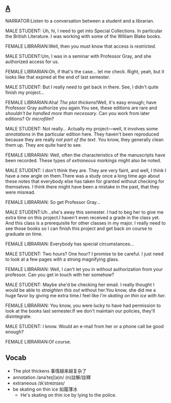 ## [A]()

NARRATOR:Listen to a conversation between a student and a librarian.

MALE STUDENT: Uh, hi, I need to get into Special Collections. In particular the British Literature. I was working with some of the William Blake books.

FEMALE LIBRARIAN:Well, then you must know that access is *restricted*.

MALE STUDENT:Um, I was in a seminar with Professor Gray, and she authorized access for us.

FEMALE LIBRARIAN:Oh, if that's the case… let me check. Right, yeah, but it looks like that expired at the end of last semester.

MALE STUDENT: But I really need to get back in there. See, I didn't quite finish my project…

FEMALE LIBRARIAN:Aha! *The plot thickens*!Well, it's easy enough; have Professor Gray authorize you again.You see, these editions are rare and *shouldn't be handled more than necessary*. Can you work from later editions? Or *microfilm*?

MALE STUDENT: Not really… Actually my project—well, it involves some *annotations* in the particular edition here. They haven't been reproduced because they are really *not part of the text*. You know, they generally clean them up. They are quite hard to see.

FEMALE LIBRARIAN: Well, often the characteristics of the manuscripts have been recorded. These types of *extraneous markings* might also be noted.

MALE STUDENT: I don't think they are. They are very faint, and well, I think I have a new angle on them.There was a study once a long time ago about these notes that everybody else has taken for granted without checking for themselves. I think there might have been a mistake in the past, that they were misread.

FEMALE LIBRARIAN: So get Professor Gray...

MALE STUDENT:Uh...she's away this semester. I had to beg her to give me extra time on this project.I  haven't even received a grade in the class yet. And this class is a prerequisite for other classes in my major. I really need to see those books so I can finish this project and get back on course to graduate on time.

FEMALE LIBRARIAN: Everybody has special circumstances…

MALE STUDENT: Two hours? One hour? I promise to be careful. I just need to look at a few pages with a strong magnifying glass.

FEMALE LIBRARIAN: Well, I can't let you in without authorization from your professor. Can you get in touch with her somehow?

MALE STUDENT: Maybe she'd be checking her email. I really thought I would be able to *straighten this out* without her.You know, she did me a huge favor by giving me extra time.I feel like *I'm skating on thin ice with her.*

FEMALE LIBRARIAN: You know, you were lucky to have had permission to look at the books last semester.If we don't maintain our policies, they'll disintegrate.

MALE STUDENT: I know. Would an e-mail from her or a phone call be good enough?

FEMALE LIBRARIAN:Of course.

## Vocab
- The plot thickens 事情越来越复杂了
- annotation /anəˈteɪʃ(ə)n/ (n)註解/註釋
- extraneous /ɪkˈstreɪnɪəs/
- be skating on thin ice 如履薄冰
	- He's skating on thin ice by lying to the police.